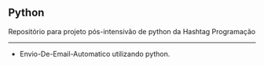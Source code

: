 Python
----------------------------------------------
Repositório para projeto pós-intensivão de python da Hashtag Programação

----------------------------------------------
- Envio-De-Email-Automatico utilizando python.

